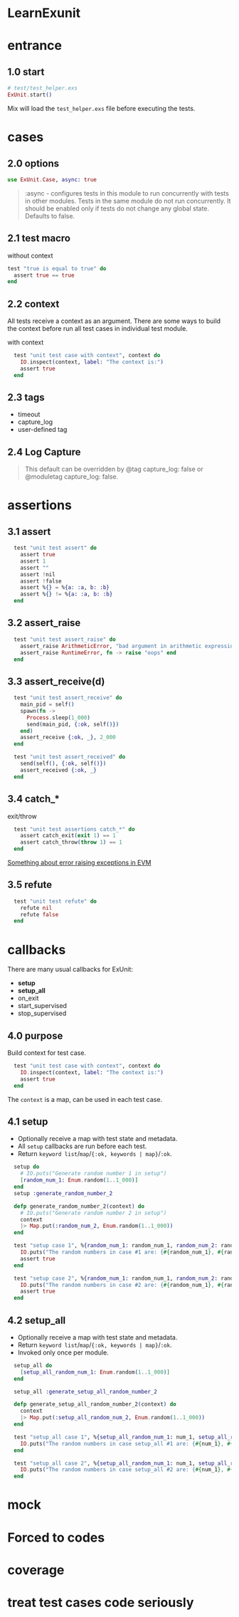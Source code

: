 # LearnExunit

# entrance

## 1.0 start

```elixir
# test/test_helper.exs
ExUnit.start()
```
Mix will load the `test_helper.exs` file before executing the tests.

# cases

## 2.0 options

```elixir
use ExUnit.Case, async: true
```

> :async - configures tests in this module to run concurrently with tests in other modules. Tests in the same module do not run concurrently. It should be enabled only if tests do not change any global state. Defaults to false.

## 2.1 test macro

without context
```elixir
test "true is equal to true" do
  assert true == true
end
```

## 2.2 context

All tests receive a context as an argument. There are some ways to build the context before run all test cases in individual test module.

with context
```elixir
  test "unit test case with context", context do
    IO.inspect(context, label: "The context is:")
    assert true
  end
```

## 2.3 tags

  - timeout
  - capture_log
  - user-defined tag

## 2.4 Log Capture

> This default can be overridden by @tag capture_log: false or @moduletag capture_log: false.


# assertions

## 3.1 assert

```elixir
  test "unit test assert" do
    assert true
    assert 1
    assert ""
    assert !nil
    assert !false
    assert %{} = %{a: :a, b: :b}
    assert %{} != %{a: :a, b: :b}
  end
```

## 3.2 assert_raise

```elixir
  test "unit test assert_raise" do
    assert_raise ArithmeticError, "bad argument in arithmetic expression", fn -> 1 + :a end
    assert_raise RuntimeError, fn -> raise "oops" end
  end
```

## 3.3 assert_receive(d)

```elixir
  test "unit test assert_receive" do
    main_pid = self()
    spawn(fn ->
      Process.sleep(1_000)
      send(main_pid, {:ok, self()})
    end)
    assert_receive {:ok, _}, 2_000
  end

  test "unit test assert_received" do
    send(self(), {:ok, self()})
    assert_received {:ok, _}
  end
```

## 3.4 catch_*

  exit/throw

```elixir
  test "unit test assertions catch_*" do
    assert catch_exit(exit 1) == 1
    assert catch_throw(throw 1) == 1
  end
```

[Something about error raising exceptions in EVM](https://learnyousomeerlang.com/errors-and-exceptions)

## 3.5 refute

```elixir
  test "unit test refute" do
    refute nil
    refute false
  end
```

# callbacks

There are many usual callbacks for ExUnit:

- **setup**
- **setup_all**
- on_exit
- start_supervised
- stop_supervised

## 4.0 purpose

Build context for test case.

```elixir
  test "unit test case with context", context do
    IO.inspect(context, label: "The context is:")
    assert true
  end
```

The `context` is a map, can be used in each test case.

## 4.1 setup

- Optionally receive a map with test state and metadata.
- All `setup` callbacks are run before each test.
- Return `keyword list`/`map`/`{:ok, keywords | map}`/`:ok`.


```elixir
  setup do
    # IO.puts("Generate random number 1 in setup")
    [random_num_1: Enum.random(1..1_000)]
  end
  setup :generate_random_number_2

  defp generate_random_number_2(context) do
    # IO.puts("Generate random number 2 in setup")
    context
    |> Map.put(:random_num_2, Enum.random(1..1_000))
  end

  test "setup case 1", %{random_num_1: random_num_1, random_num_2: random_num_2} = _context do
    IO.puts("The random numbers in case #1 are: {#{random_num_1}, #{random_num_2}}")
    assert true
  end

  test "setup case 2", %{random_num_1: random_num_1, random_num_2: random_num_2} = _context do
    IO.puts("The random numbers in case #2 are: {#{random_num_1}, #{random_num_2}}")
    assert true
  end
```

## 4.2 setup_all

- Optionally receive a map with test state and metadata.
- Return `keyword list`/`map`/`{:ok, keywords | map}`/`:ok`.
- Invoked only once per module.

```elixir
  setup_all do
    [setup_all_random_num_1: Enum.random(1..1_000)]
  end

  setup_all :generate_setup_all_random_number_2

  defp generate_setup_all_random_number_2(context) do
    context
    |> Map.put(:setup_all_random_num_2, Enum.random(1..1_000))
  end

  test "setup_all case 1", %{setup_all_random_num_1: num_1, setup_all_random_num_2: num_2} do
    IO.puts("The random numbers in case setup_all #1 are: {#{num_1}, #{num_2}}")
  end

  test "setup_all case 2", %{setup_all_random_num_1: num_1, setup_all_random_num_2: num_2} do
    IO.puts("The random numbers in case setup_all #2 are: {#{num_1}, #{num_2}}")
  end
```

# mock

# Forced to codes

# coverage

# treat test cases code seriously
